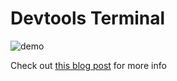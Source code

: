 # Devtools Terminal

![demo](http://blog.dfilimonov.com/assets/images/devtools-demo.gif)

Check out [this blog post](http://blog.dfilimonov.com/2013/09/12/devtools-terminal.html) for more info
